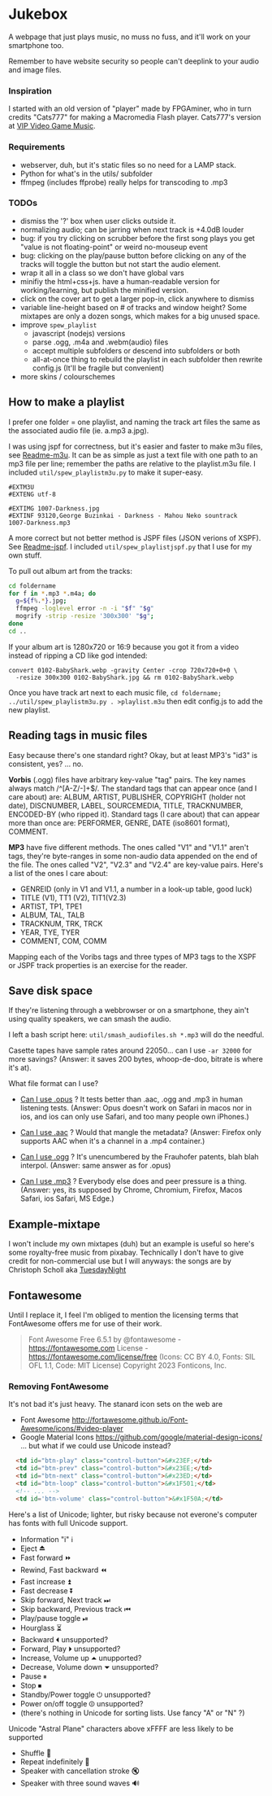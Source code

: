 Jukebox
=======
A webpage that just plays music, no muss no fuss,
and it'll work on your smartphone too.

Remember to have website security so people can't deeplink
to your audio and image files.

### Inspiration
I started with an old version of "player" made by FPGAminer, who in turn
credits "Cats777" for making a Macromedia Flash player.
Cats777's version at [VIP Video Game Music](https://vipvgm.net).

### Requirements
* webserver, duh, but it's static files so no need for a LAMP stack.
* Python for what's in the utils/ subfolder
* ffmpeg (includes ffprobe) really helps for transcoding to .mp3

### TODOs
* dismiss the '?' box when user clicks outside it.
* normalizing audio; can be jarring when next track is +4.0dB louder
* bug: if you try clicking on scrubber before the first song plays you
  get "value is not floating-point" or weird no-mouseup event
* bug: clicking on the play/pause button before clicking on any
  of the tracks will toggle the button but not start the audio element.
* wrap it all in a class so we don't have global vars
* minifiy the html+css+js. have a human-readable version for
  working/learning, but publish the minified version.
* click on the cover art to get a larger pop-in, click anywhere to dismiss
* variable line-height based on # of tracks and window height?
  Some mixtapes are only a dozen songs, which makes for a big unused
  space.
* improve `spew_playlist`
  * javascript (nodejs) versions
  * parse .ogg, .m4a and .webm(audio) files
  * accept multiple subfolders or descend into subfolders or both
  * all-at-once thing to rebuild the playlist in each subfolder then
    rewrite config.js (It'll be fragile but convenient)
* more skins / colourschemes

How to make a playlist
----------------------
I prefer one folder = one playlist, and naming the track art files
the same as the associated audio file (ie. a.mp3 a.jpg).

I was using jspf for correctness, but it's easier and faster to
make m3u files, see [Readme-m3u](doc/Readme-m3u.md).  It can
be as simple as just a text file with one path to an mp3 file
per line; remember the paths are relative to the playlist.m3u file.
I included `util/spew_playlistm3u.py` to make it super-easy.

```
#EXTM3U
#EXTENG utf-8

#EXTIMG 1007-Darkness.jpg
#EXTINF 93120,George Buzinkai - Darkness - Mahou Neko sountrack
1007-Darkness.mp3
```

A more correct but not better method is JSPF files (JSON verions of XSPF).
See [Readme-jspf](doc/Readme-jspf.md).
I included `util/spew_playlistjspf.py` that I use for my own stuff. 

To pull out album art from the tracks:
```bash
cd foldername
for f in *.mp3 *.m4a; do
  g=${f%.*}.jpg;
  ffmpeg -loglevel error -n -i "$f" "$g"
  mogrify -strip -resize '300x300' "$g";
done
cd ..
```

If your album art is 1280x720 or 16:9 because you got it from a video
instead of ripping a CD like god intended:
```
convert 0102-BabyShark.webp -gravity Center -crop 720x720+0+0 \
  -resize 300x300 0102-BabyShark.jpg && rm 0102-BabyShark.webp
```

Once you have track art next to each music file,
`cd foldername; ../util/spew_playlistm3u.py . >playlist.m3u`
then edit config.js to add the new playlist.


Reading tags in music files
---------------------------
Easy because there's one standard right?  Okay, but at least MP3's "id3"
is consistent, yes? ... no.

**Vorbis** (.ogg) files have arbitrary key-value "tag" pairs.  The key
names always match /^[A-Z\/-]+$/.  The standard tags that can appear
once (and I care about) are:
ALBUM, ARTIST, PUBLISHER, COPYRIGHT (holder not date), DISCNUMBER,
LABEL, SOURCEMEDIA, TITLE, TRACKNUMBER, ENCODED-BY (who ripped it).
Standard tags (I care about) that can appear more than once are:
PERFORMER, GENRE, DATE (iso8601 format), COMMENT.

**MP3** have five different methods.  The ones called "V1" and "V1.1"
aren't tags, they're byte-ranges in some non-audio data appended on the
end of the file.  The ones called "V2", "V2.3" and "V2.4" are key-value pairs.
Here's a list of the ones I care about:

* GENREID (only in V1 and V1.1, a number in a look-up table, good luck)
* TITLE (V1), TT1 (V2), TIT1(V2.3)
* ARTIST, TP1, TPE1
* ALBUM, TAL, TALB
* TRACKNUM, TRK, TRCK
* YEAR, TYE, TYER
* COMMENT, COM, COMM

Mapping each of the Voribs tags and three types of MP3 tags to the XSPF
or JSPF track properties is an exercise for the reader.


Save disk space
---------------
If they're listening through a webbrowser or on a smartphone, they ain't
using quality speakers, we can smash the audio.

I left a bash script here: `util/smash_audiofiles.sh *.mp3` will do the needful.

Casette tapes have sample rates around 22050... can I use `-ar 32000`
for more savings?  (Answer: it saves 200 bytes, whoop-de-doo,
bitrate is where it's at).

What file format can I use?

* [Can I use .opus](https://caniuse.com/opus) ?  It tests better than
  .aac, .ogg and .mp3 in human listening tests.  (Answer: Opus doesn't
  work on Safari in macos nor in ios, and ios can only use Safari,
  and too many people own iPhones.)

* [Can I use .aac](https://caniuse.com/aac) ?  Would that mangle the
  metadata?  (Answer: Firefox only supports AAC when it's a channel in
  a .mp4 container.)

* [Can I use .ogg](https://caniuse.com/ogg) ?  It's unencumbered by
  the Frauhofer patents, blah blah interpol.  (Answer: same answer
  as for .opus)

* [Can I use .mp3](https://caniuse.com/mp3) ?  Everybody else does
  and peer pressure is a thing.  (Answer: yes, its supposed by Chrome,
  Chromium, Firefox, Macos Safari, ios Safari, MS Edge.)


Example-mixtape
---------------
I won't include my own mixtapes (duh) but an example is useful so here's
some royalty-free music from pixabay.  Technically I don't have to give
credit for non-commercial use but I will anyways:  the songs are by
Christoph Scholl aka [TuesdayNight](https://pixabay.com/users/tuesdaynight-24999875/)


Fontawesome
-----------
Until I replace it, I feel I'm obliged to mention the licensing terms
that FontAwesome offers me for use of their work.

> Font Awesome Free 6.5.1 by @fontawesome - https://fontawesome.com
> License - https://fontawesome.com/license/free 
> (Icons: CC BY 4.0, Fonts: SIL OFL 1.1, Code: MIT License)
> Copyright 2023 Fonticons, Inc.

### Removing FontAwesome
It's not bad it's just heavy.  The stanard icon sets on the web are
- Font Awesome http://fortawesome.github.io/Font-Awesome/icons/#video-player
- Google Material Icons https://github.com/google/material-design-icons/
... but what if we could use Unicode instead?

```html
  <td id="btn-play" class="control-button">&#x23EF;</td>
  <td id="btn-prev" class="control-button">&#x23EE;</td>
  <td id="btn-next" class="control-button">&#x23ED;</td>
  <td id="btn-loop" class="control-button">&#x1F501;</td>
  <!-- ... -->
  <td id='btn-volume' class="control-button">&#x1F50A;</td>
```

Here's a list of Unicode; lighter, but risky because not everone's
computer has fonts with full Unicode support.

- Information "i" &#x2139; 
- Eject &#x23CF;
- Fast forward &#x23E9;
- Rewind, Fast backward &#x23EA;
- Fast increase &#x23EB;
- Fast decrease &#x23EC;
- Skip forward, Next track &#x23ED;
- Skip backward, Previous track &#x23EE;
- Play/pause toggle &#x23EF;
- Hourglass &#x23F3;
- Backward &#x23F4; unsupported?
- Forward, Play &#x23F5; unsupported?
- Increase, Volume up &#x23F6; unupported?
- Decrease, Volume down &#x23F7; unsupported?
- Pause &#x23F8;
- Stop &#x23F9;
- Standby/Power toggle &#x23FB; unsupported?
- Power on/off toggle &#x23FC; unsupported?
- (there's nothing in Unicode for sorting lists.  Use fancy "A" or "N" ?)

Unicode "Astral Plane" characters above xFFFF are less likely to be supported

- Shuffle &#x1F500;
- Repeat indefinitely &#x1F501;
- Speaker with cancellation stroke &#x1F507;
- Speaker with three sound waves &#x1F50A;

